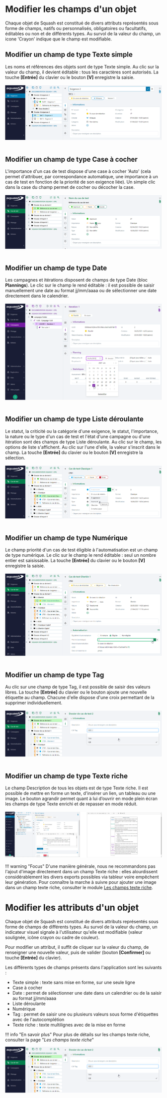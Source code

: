 # Modifier les champs d'un objet
Chaque objet de Squash est constitué de divers attributs représentés sous forme de champs, natifs ou personnalisés, obligatoires ou facultatifs, éditables ou non et de différents types. Au survol de la valeur du champ, un icone 'Crayon' indique que le champ est modifiable.
## Modifier un champ de type Texte simple
Les noms et références des objets sont de type Texte simple.
Au clic sur la valeur du champ, il devient éditable : tous les caractères sont autorisés. La touche **[Entrée]** du clavier ou le bouton **[V]** enregistre la saisie.
<br/><br/>
![Modification d'un champ texte simple](resources/modification-textesimple.png)
<br/><br/>
## Modifier un champ de type Case à cocher
L'importance d'un cas de test dispose d'une case à cocher 'Auto' (cela permet d'attribuer, par correspondance automatique, une importance à un cas de test en fonction de la priorité de son exigence liée).
Un simple clic dans la case du champ permet de cocher ou décocher la case.
<br/><br/>
![Modification d'un champ Case à cocher](resources/modification-caseacocher.png)
<br/><br/>
## Modifier un champ de type Date
Les campagnes et itérations disposent de champs de type Date (bloc **Plannings**).
Le clic sur le champ le rend éditable : il est possible de saisir manuellement une date au format jj/mm/aaaa ou de sélectionner une date directement dans le calendrier.
<br/><br/>
![Modification d'un champ de type Date](resources/modification-date.png)
<br/><br/>
## Modifier un champ de type Liste déroulante
Le statut, la criticité ou la catégorie d'une exigence, le statut, l'importance, la nature ou le type d'un cas de test et l'état d'une campagne ou d'une itération sont des champs de type Liste déroulante.
Au clic sur le champ, les options de liste s'affichent. Au clic sur l'une d'elle, la valeur s'inscrit dans le champ. La touche **[Entrée]** du clavier ou le bouton **[V]** enregistre la sélection.
<br/><br/>
![Modification d'une liste déroulante](resources/modification-listederoulante.png)
<br/><br/>
## Modifier un champ de type Numérique
Le champ priorité d'un cas de test éligible à l'automatisation est un champ de type numérique.
Le clic sur le champ le rend éditable : seul un nombre entier est saisissable. La touche **[Entrée]** du clavier ou le bouton **[V]** enregistre la saisie.
<br/><br/>
![Modification d'un champ numérique](resources/modification-numerique.png)
<br/><br/>
## Modifier un champ de type Tag
Au clic sur une champ de type Tag, il est possible de saisir des valeurs libres.  La touche **[Entrée]** du clavier ou le bouton ajoute une nouvelle étiquette au champ. Chacune d'elle dispose d'une croix permettant de la supprimer individuellement.
<br/><br/>
![Modification d'un tag](resources/modification-tag.png)
<br/><br/>
## Modifier un champ de type Texte riche

Le champ Description de tous les objets est de type Texte riche.
Il est possible de mettre en forme un texte, d'insérer un lien, un tableau ou une image.
Le bouton agrandir permet quant à lui d’ouvrir en mode plein écran les champs de type Texte enrichi et de repasser en mode réduit.
<br/><br/>
![Modification d'un texte riche](resources/modification-texteriche1-2-fr.png)
<br/><br/>
!!! warning "Focus"
	D'une manière générale, nous ne recommandons pas l'ajout d'image directement dans un champ Texte riche : elles alourdissent considérablement les divers exports possibles via tableur voire empêchent leur génération. Pour connaître la marche à suivre pour ajouter une image dans un champ texte riche, consulter le module [Les champs texte riche](**../../1.4.12.champs-texte-riche.md). 



# Modifier les attributs d'un objet
Chaque objet de Squash est constitué de divers attributs représentés sous forme de champs de différents types. Au survol de la valeur du champ, un indicateur visuel signale à l'utilisateur qu'elle est modifiable (valeur soulignée, icône crayon ou cadre de couleur).

Pour modifier un attribut, il suffit de cliquer sur la valeur du champ, de renseigner une nouvelle valeur, puis de valider (bouton **[Confirmer]** ou touche **[Entrée]** du clavier).

Les différents types de champs présents dans l'application sont les suivants :

- Texte simple : texte sans mise en forme, sur une seule ligne
- Case à cocher
- Date : permet de sélectionner une date dans un calendrier ou de la saisir au format jj/mm/aaaa
- Liste déroulante
- Numérique
- Tag : permet de saisir une ou plusieurs valeurs sous forme d'étiquettes avec de l'autocomplétion
- Texte riche : texte multilignes avec de la mise en forme

!!! info "En savoir plus"
	Pour plus de détails sur les champs texte riche, consulter la page "*Les champs texte riche*"

![Modification d'un tag](resources/modification-tag.png)

<!--stackedit_data:
eyJoaXN0b3J5IjpbNTM5MzM1MTZdfQ==
-->
